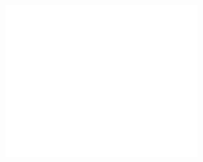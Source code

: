 <div align="center">
	<br>
	<a href="https://raw.githubusercontent.com/pyadav/TIL/main/README.md">
		<img src="images/header.svg" width="800" height="400" alt="@pyadav">
	</a>
	<br>
</div>
